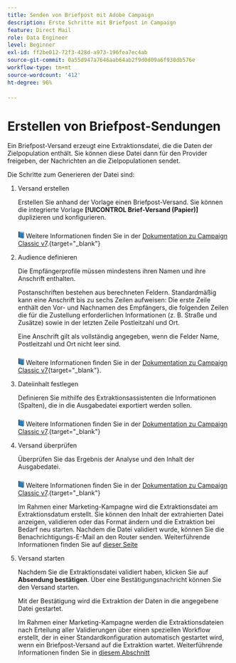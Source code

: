 ```yaml
---
title: Senden von Briefpost mit Adobe Campaign
description: Erste Schritte mit Briefpost in Campaign
feature: Direct Mail
role: Data Engineer
level: Beginner
exl-id: ff2be012-72f3-428d-a973-196fea7ec4ab
source-git-commit: 0a55d947a7646aab64ab2f9d0d09a6f930db576e
workflow-type: tm+mt
source-wordcount: '412'
ht-degree: 96%

---
```


# Erstellen von Briefpost-Sendungen

Ein Briefpost-Versand erzeugt eine Extraktionsdatei, die die Daten der Zielpopulation enthält. Sie können diese Datei dann für den Provider freigeben, der Nachrichten an die Zielpopulationen sendet.

Die Schritte zum Generieren der Datei sind:

1. Versand erstellen

   Erstellen Sie anhand der Vorlage einen Briefpost-Versand. Sie können die integrierte Vorlage **[!UICONTROL Brief-Versand (Papier)]** duplizieren und konfigurieren.

   ![](../assets/do-not-localize/book.png) Weitere Informationen finden Sie in der [Dokumentation zu Campaign Classic v7](https://experienceleague.adobe.com/docs/campaign-classic/using/sending-messages/sending-direct-mail/creating-a-direct-mail-delivery.html?lang=de).{target=&quot;_blank&quot;}

1. Audience definieren

   Die Empfängerprofile müssen mindestens ihren Namen und ihre Anschrift enthalten.

   Postanschriften bestehen aus berechneten Feldern. Standardmäßig kann eine Anschrift bis zu sechs Zeilen aufweisen: Die erste Zeile enthält den Vor- und Nachnamen des Empfängers, die folgenden Zeilen die für die Zustellung erforderlichen Informationen (z. B. Straße und Zusätze) sowie in der letzten Zeile Postleitzahl und Ort.

   Eine Anschrift gilt als vollständig angegeben, wenn die Felder Name, Postleitzahl und Ort nicht leer sind.

   ![](../assets/do-not-localize/book.png) Weitere Informationen finden Sie in der [Dokumentation zu Campaign Classic v7](https://experienceleague.adobe.com/docs/campaign-classic/using/sending-messages/key-steps-when-creating-a-delivery/steps-defining-the-target-population.html?lang=de){target=&quot;_blank&quot;}.

1. Dateiinhalt festlegen

   Definieren Sie mithilfe des Extraktionsassistenten die Informationen (Spalten), die in die Ausgabedatei exportiert werden sollen.

   ![](../assets/do-not-localize/book.png) Weitere Informationen finden Sie in der [Dokumentation zu Campaign Classic v7](https://experienceleague.adobe.com/docs/campaign-classic/using/sending-messages/sending-direct-mail/defining-the-direct-mail-content.html?lang=de).{target=&quot;_blank&quot;}

1. Versand überprüfen

   Überprüfen Sie das Ergebnis der Analyse und den Inhalt der Ausgabedatei.

   ![](../assets/do-not-localize/book.png) Weitere Informationen finden Sie in der [Dokumentation zu Campaign Classic v7](https://experienceleague.adobe.com/docs/campaign-classic/using/sending-messages/sending-direct-mail/validating.html?lang=de).{target=&quot;_blank&quot;}

   Im Rahmen einer Marketing-Kampagne wird die Extraktionsdatei am Extraktionsdatum erstellt. Sie können den Inhalt der extrahierten Datei anzeigen, validieren oder das Format ändern und die Extraktion bei Bedarf neu starten. Nachdem die Datei validiert wurde, können Sie die Benachrichtigungs-E-Mail an den Router senden. Weiterführende Informationen finden Sie auf [dieser Seite](https://experienceleague.adobe.com/docs/campaign/automation/campaign-orchestration/marketing-campaign-approval.html)

1. Versand starten

   Nachdem Sie die Extraktionsdatei validiert haben, klicken Sie auf **Absendung bestätigen**. Über eine Bestätigungsnachricht können Sie den Versand starten.

   Mit der Bestätigung wird die Extraktion der Daten in die angegebene Datei gestartet.

   Im Rahmen einer Marketing-Kampagne werden die Extraktionsdateien nach Erteilung aller Validierungen über einen speziellen Workflow erstellt, der in einer Standardkonfiguration automatisch gestartet wird, wenn ein Briefpost-Versand auf die Extraktion wartet. Weiterführende Informationen finden Sie in [diesem Abschnitt](https://experienceleague.adobe.com/docs/campaign/automation/campaign-orchestration/marketing-campaign-deliveries.html)
